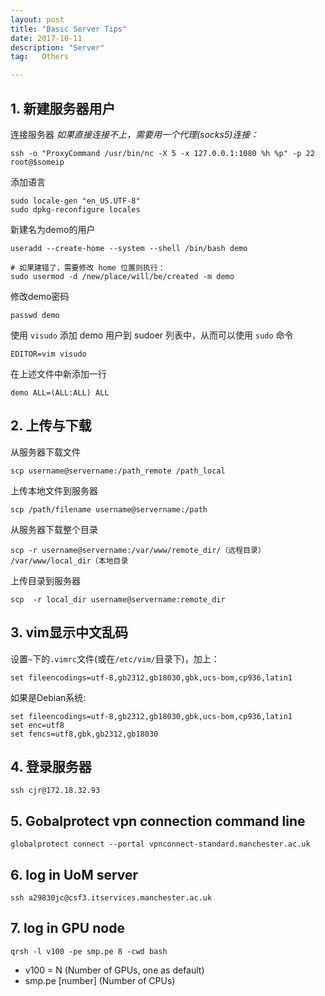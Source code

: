 ```yaml
---
layout: post
title: "Basic Server Tips"
date: 2017-10-11 
description: "Server"
tag:   Others

---   
```


## 1. 新建服务器用户

连接服务器
*如果直接连接不上，需要用一个代理(socks5)连接：*  
```
ssh -o "ProxyCommand /usr/bin/nc -X 5 -x 127.0.0.1:1080 %h %p" -p 22 root@$someip
```
添加语言  
```
sudo locale-gen "en_US.UTF-8"  
sudo dpkg-reconfigure locales
```
新建名为demo的用户  
```
useradd --create-home --system --shell /bin/bash demo

# 如果建错了，需要修改 home 位置则执行：
sudo usermod -d /new/place/will/be/created -m demo
```  
修改demo密码
```
passwd demo
```
使用 `visudo` 添加 demo 用户到 sudoer 列表中，从而可以使用 `sudo` 命令  
```  
EDITOR=vim visudo
```  
在上述文件中新添加一行  
```
demo ALL=(ALL:ALL) ALL
```  
## 2. 上传与下载
从服务器下载文件  
```
scp username@servername:/path_remote /path_local
```
上传本地文件到服务器
```
scp /path/filename username@servername:/path   
```
从服务器下载整个目录
```
scp -r username@servername:/var/www/remote_dir/（远程目录） /var/www/local_dir（本地目录
```
上传目录到服务器
```
scp  -r local_dir username@servername:remote_dir
```
## 3. vim显示中文乱码
设置`~`下的`.vimrc`文件(或在`/etc/vim/`目录下)，加上：
```linux
set fileencodings=utf-8,gb2312,gb18030,gbk,ucs-bom,cp936,latin1
```
如果是Debian系统:
```linux
set fileencodings=utf-8,gb2312,gb18030,gbk,ucs-bom,cp936,latin1
set enc=utf8
set fencs=utf8,gbk,gb2312,gb18030
```
## 4. 登录服务器
```linux
ssh cjr@172.18.32.93
```

## 5. Gobalprotect vpn connection command line
```linux
globalprotect connect --portal vpnconnect-standard.manchester.ac.uk
```
## 6. log in UoM server
```linux
ssh a29830jc@csf3.itservices.manchester.ac.uk
```
## 7. log in GPU node 
```linux
qrsh -l v100 -pe smp.pe 8 -cwd bash
```
- v100 = N (Number of GPUs, one as default)
- smp.pe [number] (Number of CPUs)
